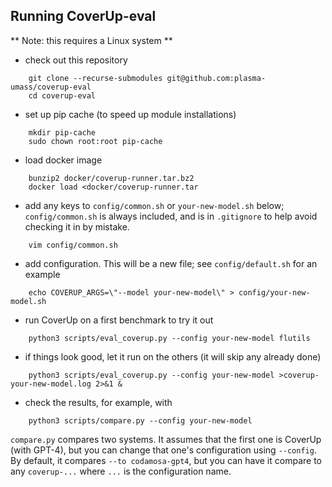 ## Running CoverUp-eval

** Note: this requires a Linux system **

- check out this repository

```
    git clone --recurse-submodules git@github.com:plasma-umass/coverup-eval
    cd coverup-eval
```

- set up pip cache (to speed up module installations)

```
    mkdir pip-cache
    sudo chown root:root pip-cache
```

- load docker image

```
    bunzip2 docker/coverup-runner.tar.bz2
    docker load <docker/coverup-runner.tar
```

- add any keys to `config/common.sh` or `your-new-model.sh` below; `config/common.sh` is always included, and is in `.gitignore` to help avoid checking it in by mistake.

```
    vim config/common.sh
```

- add configuration. This will be a new file; see `config/default.sh` for an example

```
    echo COVERUP_ARGS=\"--model your-new-model\" > config/your-new-model.sh
```

- run CoverUp on a first benchmark to try it out

```
    python3 scripts/eval_coverup.py --config your-new-model flutils
```

- if things look good, let it run on the others (it will skip any already done)

```
    python3 scripts/eval_coverup.py --config your-new-model >coverup-your-new-model.log 2>&1 &
```

- check the results, for example, with

```
    python3 scripts/compare.py --config your-new-model
```

`compare.py` compares two systems.
It assumes that the first one is CoverUp (with GPT-4),
but you can change that one's configuration using `--config`.
By default, it compares `--to codamosa-gpt4`,
but you can have it compare to any `coverup-...` where `...` is the configuration name.
  
